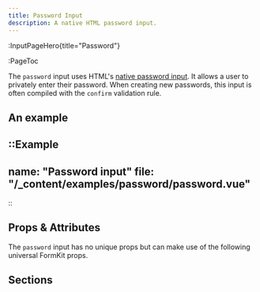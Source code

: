 ```yaml
---
title: Password Input
description: A native HTML password input.
---
```


:InputPageHero{title="Password"}

:PageToc

The `password` input uses HTML's [native password input](https://developer.mozilla.org/en-US/docs/Web/HTML/Element/input/password). It allows a user to privately enter their password. When creating new passwords, this input is often compiled with the `confirm` validation rule.

## An example

::Example
---
name: "Password input"
file: "/_content/examples/password/password.vue"
---
::


## Props & Attributes

The `password` input has no unique props but can make use of the following universal FormKit props.

<reference-table input="password" :attrs="['maxlength', 'minlength', 'placeholder']">
</reference-table>

## Sections

<section-keys-intro></section-keys-intro>

<div>
  <formkit-input-diagram
    label-content="Password"
    prefix-icon-content="🤫"
    input-content="···········"
    suffix-icon-content="🤐"
    help-content="Keep this hidden in a safe place."
    message-content="Password is required."
  >
  </formkit-input-diagram>
</div>

<reference-table type="sectionKeys" primary="section-key">
</reference-table>
